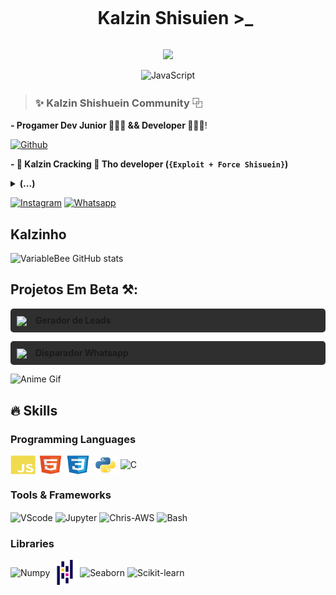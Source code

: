 <!--título-->
<div id="user-content-toc">
  <ul align="center">
    <summary><h1 style="display: inline-block"> Kalzin Shisuien >_  </h1></summary>
  </div>

    

<div align="center">
<img src="https://readme-typing-svg.demolab.com?font=Inconsolata&weight=500&size=50&duration=4000&pause=300&color=A7A459&center=true&vCenter=true&multiline=true&repeat=false&random=false&width=1300&height=140&lines=Olá+Olá;Meu+Nome+é+Kalzin+Tudo+Bom?+#shisuen+#Kalzinnxs+respect+%E2%9C%A9" width="70%" />




![JavaScript](https://img.shields.io/badge/JavaScript-323330?style=for-the-badge&logo=javascript&logoColor=F7DF1E)

</div>
<!-- Presentation -->

> ### ✨ **Kalzin Shishuein Community ⿻**

**- Progamer Dev Junior 👨🏻‍🏭 && Developer 🧎🏻‍♂️**!


 [![Github](https://img.shields.io/badge/GitHub-100000?style=for-the-badge&logo=github&logoColor=white)](https://chat.whatsapp.com/CKkalYIIydJ1VmBeApeogz) 

**- 🔭 Kalzin Cracking 🍃 Tho developer (``{Exploit + Force Shisuein}``)**


  <!-- Dropdown -->
<details>
  <summary><strong>(...)</strong></summary>
  <p style="font-family: Arial, sans-serif; font-weight: bold; font-size: 1.1em; color: #FFFFFF;">

   <img src="https://img.shields.io/badge/GitHub-100000?style=for-the-badge&logo=github&logoColor=white" alt="GitHub Badge"><br><br>
    - 💬 <span style="font-family: Arial, sans-serif; font-weight: bold; font-size: 1.1em; color: #FFFFFF;">𝐊𝐚𝐥𝐳𝐢𝐧 𝐃𝐞𝐯𝐞𝐥𝐨𝐩𝐞𝐫 🧎🏻‍♂️ 𝐄𝐬𝐩𝐞𝐜𝐢𝐚𝐥𝐢𝐬𝐭𝐚 𝐞𝐦 𝐅𝐞𝐫𝐫𝐚𝐦𝐞𝐧𝐭𝐚𝐬 𝐝𝐞 𝐝𝐢𝐬𝐩𝐚𝐫𝐨 𝐏𝐚𝐫𝐚 𝐰𝐡𝐚𝐭𝐬𝐚𝐩𝐩 𝐞 𝐞𝐦 𝐦𝐚𝐫𝐤𝐞𝐭𝐢𝐧𝐠 𝐝𝐢𝐠𝐢𝐭𝐚𝐥 𝐄𝐱𝐩𝐥𝐨𝐫𝐚𝐧𝐝𝐨 𝐟𝐚𝐥𝐡𝐚𝐬 𝐞 𝐯𝐮𝐥𝐧𝐞𝐫𝐚𝐛𝐢𝐥𝐢𝐝𝐚𝐝𝐞𝐬</span><br><br>
    - 💼 <span style="font-family: Arial, sans-serif; font-weight: bold; font-size: 1.1em; color: #FFFFFF;"> Especialista Em ferramentas de disparo é Engenharia Reversa e marketing digital 🍃 Tudo Pará facilitar Sua vida</span>
  </p>
</details>



<!-- Links -->
[![Instagram](https://img.shields.io/badge/Instagram-E4405F?style=for-the-badge&logo=instagram&logoColor=white)](https://www.instagram.com/ylklzkaio/)
[![Whatsapp](https://img.shields.io/badge/WhatsApp-25D366?style=for-the-badge&logo=whatsapp&logoColor=white)](https://wa.me/5583996624241)
<!-- GithubStats -->
Kalzinho
----
![VariableBee GitHub stats](https://media0.giphy.com/media/FB5EOw0CaaQM0/giphy.gif?cid=6c09b952p3m4qvnr47t6rw2brj8khi4es1b6hwypx9guvjwv&ep=v1_internal_gif_by_id&rid=giphy.gif&ct=g)

<!-- Portfolio -->



## Projetos Em Beta ⚒️:

<p align="left" style="background-color: #2f2f2f; padding: 10px; border-radius: 5px;">
  <img src="https://media.tenor.com/KIO0sT2weC8AAAAj/check-mark.gif" width="26" style="vertical-align: middle; margin-right: 10px;"> 
  <strong>Gerador de Leads</strong>
</p>
<p align="left" style="background-color: #2f2f2f; padding: 10px; border-radius: 5px;">
  <img src="https://media.tenor.com/3MtdCRIPZUMAAAAi/whatsapp.gif" width="30" style="vertical-align: middle; margin-right: 10px;"> 
  <strong>Disparador Whatsapp</strong>
</p>

<!-- GIF -->
![Anime Gif](https://media3.giphy.com/media/9jYtQ2fmBFYkM/giphy.gif?cid=6c09b952p9mwu9693x94pvog61x1010ocexwjc5om33bbgeq&ep=v1_internal_gif_by_id&rid=giphy.gif&ct=g)



## 🔥 Skills
<!-- Skills: Programming Languages -->
  <div style="flex-basis: 48%;">
    <h3>Programming Languages</h3>
    <img align="center" alt="Js" height="30" width="40" src="https://raw.githubusercontent.com/devicons/devicon/master/icons/javascript/javascript-plain.svg">
    <img align="center" alt="HTML" height="30" width="40" src="https://raw.githubusercontent.com/devicons/devicon/master/icons/html5/html5-original.svg">
    <img align="center" alt="CSS" height="30" width="40" src="https://raw.githubusercontent.com/devicons/devicon/master/icons/css3/css3-original.svg">
    <img align="center" alt="Python" height="30" width="40" src="https://raw.githubusercontent.com/devicons/devicon/master/icons/python/python-original.svg">
    <img align="center" alt="C" height="30" width="40" src="https://cdn.jsdelivr.net/gh/devicons/devicon/icons/c/c-original.svg">
  </div>
  
  <!-- Skills: Tools & Frameworks -->
  <div style="flex-basis: 48%;">
    <h3>Tools & Frameworks</h3>
    <img align="center" alt="VScode" height="30" width="40" src="https://cdn.jsdelivr.net/gh/devicons/devicon/icons/vscode/vscode-original.svg">
    <img align="center" alt="Jupyter" height="30" width="40" src="https://cdn.jsdelivr.net/gh/devicons/devicon/icons/jupyter/jupyter-original.svg">
    <img align="center" alt="Chris-AWS" height="30" width="40" src="https://cdn.jsdelivr.net/gh/devicons/devicon/icons/git/git-original.svg">
    <img align="center" alt="Bash" height="30" width="40" src="https://cdn.jsdelivr.net/gh/devicons/devicon/icons/bash/bash-original.svg">
  </div>
  
  <!-- Skills: Libraries -->
  <div style="flex-basis: 48%;">
    <h3>Libraries</h3>
    <img align="center" alt="Numpy" height="30" width="40" src="https://cdn.jsdelivr.net/gh/devicons/devicon/icons/numpy/numpy-original.svg">
    <img align="center" alt="Pandas" src="https://raw.githubusercontent.com/devicons/devicon/2ae2a900d2f041da66e950e4d48052658d850630/icons/pandas/pandas-original.svg" alt="pandas" width="40" height="40"/>
    <img align="center" alt="Seaborn" src="https://seaborn.pydata.org/_images/logo-mark-lightbg.svg" alt="seaborn" width="40" height="40"/>
    <img align="center" alt="Scikit-learn" src="https://upload.wikimedia.org/wikipedia/commons/0/05/Scikit_learn_logo_small.svg" alt="scikit_learn" width="40" height="40"/>
  </div>